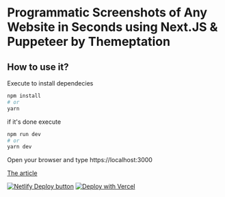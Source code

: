 # Programmatic Screenshots of Any Website in Seconds using Next.JS & Puppeteer by Themeptation

## How to use it?

Execute to install dependecies

```bash
npm install
# or
yarn
```

if it's done execute

```bash
npm run dev
# or
yarn dev
```

Open your browser and type https://localhost:3000

[The article](https://)

[![Netlify Deploy button](https://www.netlify.com/img/deploy/button.svg)](https://app.netlify.com/start/deploy?repository=https://github.com/themeptation/nextjs-screenshot)
[![Deploy with Vercel](https://vercel.com/button)](https://vercel.com/new/git/external?repository-url=https://github.com/themeptation/nextjs-screenshot)
